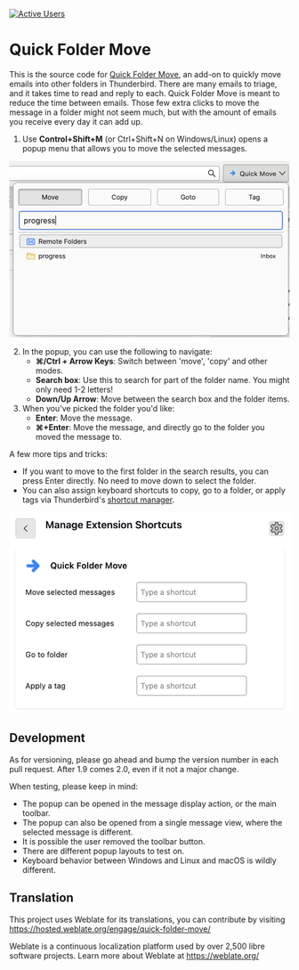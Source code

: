 [![Active Users](https://img.shields.io/badge/dynamic/json?url=https%3A%2F%2Faddons.thunderbird.net%2Fapi%2Fv4%2Faddons%2Faddon%2Fquick-folder-move%2F&query=%24.average_daily_users&label=Active%20Users)](https://addons.thunderbird.net/thunderbird/addon/quick-folder-move/)

Quick Folder Move
=================

This is the source code for [Quick Folder
Move](https://addons.mozilla.org/thunderbird/addon/quick-folder-move/), an add-on to quickly move
emails into other folders in Thunderbird. There are many emails to triage, and it takes time to read
and reply to each. Quick Folder Move is meant to reduce the time between emails. Those few extra
clicks to move the message in a folder might not seem much, but with the amount of emails you
receive every day it can add up.

1. Use **Control+Shift+M** (or Ctrl+Shift+N on Windows/Linux) opens a popup menu that allows you to move
the selected messages.

![Quickmove Toolbar](src/onboarding/images/toolbar.png)

2. In the popup, you can use the following to navigate:
    * **⌘/Ctrl + Arrow Keys**: Switch between 'move', 'copy' and other modes.
    * **Search box**: Use this to search for part of the folder name. You might only need 1-2 letters!
    * **Down/Up Arrow**: Move between the search box and the folder items.
3. When you've picked the folder you'd like:
    * **Enter**: Move the message.
    * **⌘+Enter**: Move the message, and directly go to the folder you moved the message to.


A few more tips and tricks:
* If you want to move to the first folder in the search results, you can press Enter directly. No need to move down to select the folder.
* You can also assign keyboard shortcuts to copy, go to a folder, or apply tags
via Thunderbird's [shortcut manager](https://support.mozilla.org/en-US/kb/manage-extension-shortcuts-firefox).


![Shortcut options](src/onboarding/images/shortcuts.png)


Development
-----------

As for versioning, please go ahead and bump the version number in each pull request. After 1.9 comes 2.0, even if it not a major change.

When testing, please keep in mind:
* The popup can be opened in the message display action, or the main toolbar.
* The popup can also be opened from a single message view, where the selected message is different.
* It is possible the user removed the toolbar button.
* There are different popup layouts to test on.
* Keyboard behavior between Windows and Linux and macOS is wildly different.

Translation
-----------

This project uses Weblate for its translations, you can contribute by visiting https://hosted.weblate.org/engage/quick-folder-move/

Weblate is a continuous localization platform used by over 2,500 libre software projects. Learn more about Weblate at https://weblate.org/
